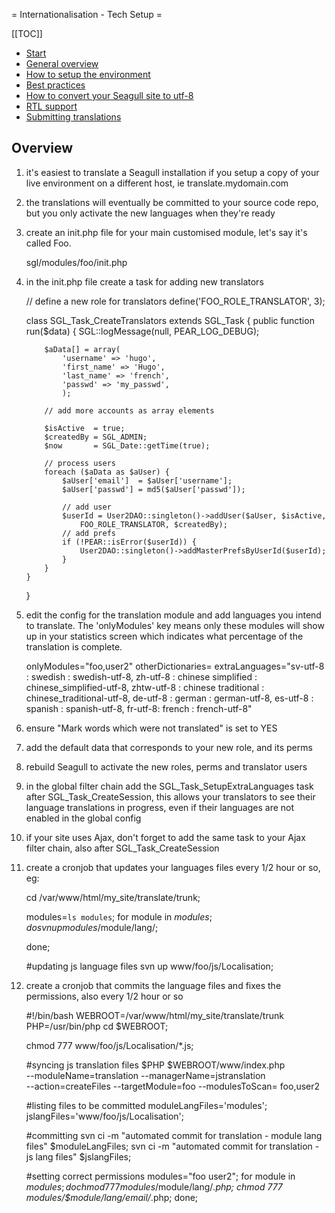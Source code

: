 <!-- Name: Howto/Internationalisation/TechSetup -->
<!-- Version: 3 -->
<!-- Last-Modified: 2009/03/04 10:52:55 -->
<!-- Author: demian -->
= Internationalisation - Tech Setup = 

[[TOC]]

 * [Start](/wiki:Howto/Internationalisation/)
 * [General overview](/wiki:Howto/Internationalisation/General/)
 * [How to setup the environment](/wiki:Howto/Internationalisation/TechSetup/)
 * [Best practices](/wiki:Howto/Internationalisation/TranslationBestPractices/)
 * [How to convert your Seagull site to utf-8](/wiki:Howto/Internationalisation/ConvertingSeagullSitesToUtf8/)
 * [RTL support](/wiki:Howto/Internationalisation/HebrewAndRtlLanguages/)
 * [Submitting translations](/wiki:Howto/Internationalisation/SubmittingTranslations/)

## Overview
 1. it's easiest to translate a Seagull installation if you setup a copy of your live environment on a different host, ie translate.mydomain.com
 1. the translations will eventually be committed to your source code repo, but you only activate the new languages when they're ready
 1. create an init.php file for your main customised module, let's say it's called Foo.

    sgl/modules/foo/init.php
 1. in the init.php file create a task for adding new translators

    // define a new role for translators
    define('FOO_ROLE_TRANSLATOR',    3);
    
    class SGL_Task_CreateTranslators extends SGL_Task
    {
        public function run($data)
        {
            SGL::logMessage(null, PEAR_LOG_DEBUG);
    
            $aData[] = array(
                'username' => 'hugo',
                'first_name' => 'Hugo',
                'last_name' => 'french',
                'passwd' => 'my_passwd',
                );
    
            // add more accounts as array elements
    
            $isActive  = true;
            $createdBy = SGL_ADMIN;
            $now       = SGL_Date::getTime(true);
    
            // process users
            foreach ($aData as $aUser) {
                $aUser['email']  = $aUser['username'];
                $aUser['passwd'] = md5($aUser['passwd']);
    
                // add user
                $userId = User2DAO::singleton()->addUser($aUser, $isActive,
                    FOO_ROLE_TRANSLATOR, $createdBy);
                // add prefs
                if (!PEAR::isError($userId)) {
                    User2DAO::singleton()->addMasterPrefsByUserId($userId);
                }
            }
        }
    }
 1. edit the config for the translation module and add languages you intend to translate.  The 'onlyModules' key means only these modules will show up in your statistics screen which indicates what percentage of the translation is complete.

    onlyModules="foo,user2"
    otherDictionaries=
    extraLanguages="sv-utf-8 : swedish : swedish-utf-8,
    zh-utf-8 : chinese simplified : chinese_simplified-utf-8,
    zhtw-utf-8 : chinese traditional : chinese_traditional-utf-8,
    de-utf-8 : german : german-utf-8,
    es-utf-8 : spanish : spanish-utf-8,
    fr-utf-8: french : french-utf-8"
 1. ensure "Mark words which were not translated" is set to YES
 1. add the default data that corresponds to your new role, and its perms
 1. rebuild Seagull to activate the new roles, perms and translator users
 1. in the global filter chain add the SGL_Task_SetupExtraLanguages task after SGL_Task_CreateSession, this allows your translators to see their language translations in progress, even if their languages are not enabled in the global config
 1. if your site uses Ajax, don't forget to add the same task to your Ajax filter chain, also after SGL_Task_CreateSession
 1. create a cronjob that updates your languages files every 1/2 hour or so, eg:

    cd /var/www/html/my_site/translate/trunk;
    
    modules=`ls modules`;
    for module in $modules;
    do
             svn up modules/$module/lang/;
    
    done;
    
    #updating js language files
    svn up www/foo/js/Localisation;
 1. create a cronjob that commits the language files and fixes the permissions, also every 1/2 hour or so

    #!/bin/bash
    WEBROOT=/var/www/html/my_site/translate/trunk
    PHP=/usr/bin/php
    cd $WEBROOT;
    
    chmod 777 www/foo/js/Localisation/*.js;
    
    #syncing js translation files
    $PHP $WEBROOT/www/index.php \
        --moduleName=translation --managerName=jstranslation \
        --action=createFiles --targetModule=foo --modulesToScan= foo,user2
    
    #listing files to be committed
    moduleLangFiles='modules';
    jslangFiles='www/foo/js/Localisation';
    
    #committing
    svn ci -m "automated commit for translation - module lang files" $moduleLangFiles;
    svn ci -m "automated commit for translation - js lang files" $jslangFiles;
    
    #setting correct permissions
    modules="foo user2";
    for module in $modules;
    do
            chmod 777 modules/$module/lang/*.php;
            chmod 777 modules/$module/lang/email/*.php;
    done;


